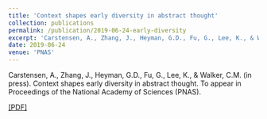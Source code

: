 ```yaml
---
title: 'Context shapes early diversity in abstract thought'
collection: publications
permalink: /publication/2019-06-24-early-diversity
excerpt: 'Carstensen, A., Zhang, J., Heyman, G.D., Fu, G., Lee, K., & Walker, C.M. (in press). Context shapes early diversity in abstract thought. To appear in Proceedings of the National Academy of Sciences (PNAS). [[Paper]](http://abcarstensen.github.io/files/Carstensen-et-al2019_Context-shapes-early-diversity-in-abstract-thought.pdf)'
date: 2019-06-24
venue: 'PNAS'
---
```

Carstensen, A., Zhang, J., Heyman, G.D., Fu, G., Lee, K., & Walker, C.M. (in press). Context shapes early diversity in abstract thought. To appear in Proceedings of the National Academy of Sciences (PNAS).

[[PDF]](http://abcarstensen.github.io/files/Carstensen-et-al2019_Context-shapes-early-diversity-in-abstract-thought.pdf)